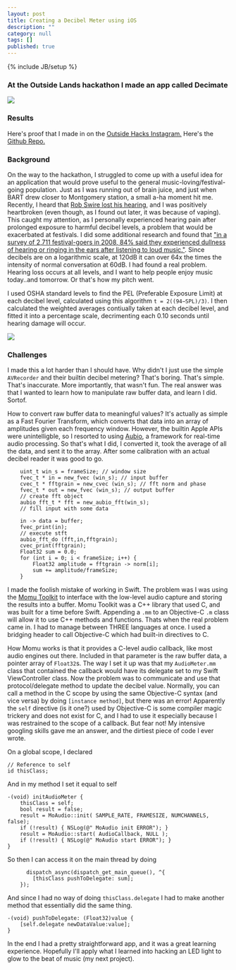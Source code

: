 ```yaml
---
layout: post
title: Creating a Decibel Meter using iOS
description: ""
category: null
tags: []
published: true
---
```




{% include JB/setup %}

### At the Outside Lands hackathon I made an app called Decimate

![]({{site.baseurl}}img/outsidelands.png)

### Results
Here's proof that I made in on the [Outside Hacks Instagram.](https://instagram.com/p/5DjKroj4fy/?taken-by=outsidelandshackathon)
Here's the [Github Repo.](https://github.com/wilzh40/Deci-mate)

### Background
On the way to the hackathon, I struggled to come up with a useful idea for an application that would prove useful to the general music-loving/festival-going population. Just as I was running out of brain juice, and just when BART drew closer to Montgomery station, a small a-ha moment hit me. Recently, I heard that [Rob Swire lost his hearing](http://www.edmtunes.com/2015/07/rob-swire-loses-hearing-deaf/), and I was positively heartbroken (even though, as I found out later, it was because of vaping). This caught my attention, as I personally experienced hearing pain after prolonged exposure to harmful decibel levels, a problem that would be exacerbated at festivals. I did some additional research and found that ["in a survey of 2,711 festival-goers in 2008, 84% said they experienced dullness of hearing or ringing in the ears after listening to loud music."](http://www.nhs.uk/Livewell/Festivalhealth/Pages/Protectyourears.aspx). 
Since decibels are on a logarithmic scale, at 120dB it can over 64x the times the intensity of normal conversation at 60dB.
I had found a real problem. Hearing loss occurs at all levels, and I want to help people enjoy music today..and tomorrow. Or that's how my pitch went. 

I used OSHA standard levels to find the PEL (Preferable Exposure Limit) at each decibel level, calculated using this algorithm `t = 2((94−SPL)/3)`. I then calculated the weighted averages contiually taken at each decibel level, and fitted it into a percentage scale, decrimenting each 0.10 seconds until hearing damage will occur. 

![]({{site.baseurl}}img/noisecurve.gif)


### Challenges
I made this a lot harder than I should have. Why didn't I just use the simple `AVRecorder` and their builtin decibel metering? That's boring. That's simple. That's inaccurate. More importantly, that wasn't fun. The real answer was that I wanted to learn how to manipulate raw buffer data, and learn I did. Sortof.

How to convert raw buffer data to meaningful values? It's actually as simple as a Fast Fourier Transform, which converts that data into an array of amplitudes given each frequency window. However, the builtin Apple APIs were unintelligble, so I resorted to using [Aubio](http://aubio.org/doc/latest/src_2spectral_2test-fft_8c-example.html), a framework for real-time audio processing. So that's what I did, I converted it, took the average of all the data, and sent it to the array. After some calibration with an actual decibel reader it was good to go. 

		uint_t win_s = frameSize; // window size
        fvec_t * in = new_fvec (win_s); // input buffer
        cvec_t * fftgrain = new_cvec (win_s); // fft norm and phase
        fvec_t * out = new_fvec (win_s); // output buffer
        // create fft object
        aubio_fft_t * fft = new_aubio_fft(win_s);
        // fill input with some data
        
        in -> data = buffer;
        fvec_print(in);
        // execute stft
        aubio_fft_do (fft,in,fftgrain);
        cvec_print(fftgrain);
        Float32 sum = 0.0;
        for (int i = 0; i < frameSize; i++) {
            Float32 amplitude = fftgrain -> norm[i];
            sum += amplitude/frameSize;
        }


I made the foolish mistake of working in Swift. The problem was I was using the [Momu Toolkit](http://momu.stanford.edu/toolkit/) to interface with the low-level audio capture and storing the results into a buffer. Momu Toolkit was a C++ library that used C, and was built for a time before Swift. Appending a `.mm` to an Objective-C `.m` class will allow it to use C++ methods and functions. Thats when the real problem came in. I had to manage between THREE languages at once. I used a bridging header to call Objective-C which had built-in directives to C. 

How Momu works is that it provides a C-level audio callback, like most audio engines out there. Included in that parameter is the raw buffer data, a pointer array of `Float32`s. The way I set it up was that my `AudioMeter.mm` class that contained the callback would have its delegate set to my Swift ViewController class. Now the problem was to communicate and use that protocol/delegate method to update the decibel value. Normally, you can call a method in the C scope by using the same Objective-C syntax (and vice versa) by doing `[instance method]`, but there was an error! Apparently the `self` directive (is it one?) used by Objective-C is some compiler magic trickery and does not exist for C, and I had to use it especially because I was restrained to the scope of a callback. But fear not! My intensive googling skills gave me an answer, and the dirtiest piece of code I ever wrote. 

On a global scope, I declared

    // Reference to self
    id thisClass;

And in my method I set it equal to self
	
    -(void) initAudioMeter {
        thisClass = self;       
        bool result = false;
        result = MoAudio::init( SAMPLE_RATE, FRAMESIZE, NUMCHANNELS, false);
        if (!result) { NSLog(@" MoAudio init ERROR"); }
        result = MoAudio::start( AudioCallback, NULL );
        if (!result) { NSLog(@" MoAudio start ERROR"); }
    }

So then I can access it on the main thread by doing

	      dispatch_async(dispatch_get_main_queue(), ^{ 
            [thisClass pushToDelegate: sum];
        });
        
And since I had no way of doing `thisClass.delegate` I had to make another method that essentially did the same thing.
        
    -(void) pushToDelegate: (Float32)value {
        [self.delegate newDataValue:value];
    }


In the end I had a pretty straightforward app, and it was a great learning experience. Hopefully I'll apply what I learned into hacking an LED light to glow to the beat of music (my next project). 
